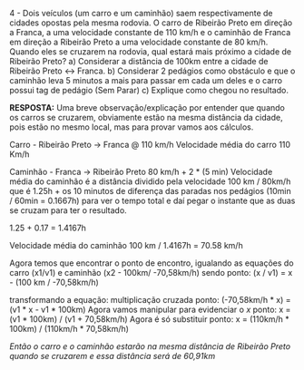 4 - Dois veículos (um carro e um caminhão) saem respectivamente de cidades opostas pela mesma rodovia. O carro de Ribeirão Preto em direção a Franca, a uma velocidade constante de 110 km/h e o caminhão de Franca em direção a Ribeirão Preto a uma velocidade constante de 80 km/h. Quando eles se cruzarem na rodovia, qual estará mais próximo a cidade de Ribeirão Preto?
a) Considerar a distância de 100km entre a cidade de Ribeirão Preto <-> Franca.
b) Considerar 2 pedágios como obstáculo e que o caminhão leva 5 minutos a mais para passar em cada um deles e o carro possui tag de pedágio (Sem Parar)
c) Explique como chegou no resultado.

**RESPOSTA:**
Uma breve observação/explicação por entender que quando os carros se cruzarem, obviamente estão na mesma distância da cidade, pois estão no mesmo local, mas para provar vamos aos cálculos.

Carro - Ribeirão Preto -> Franca @ 110 km/h
Velocidade média do carro 110 Km/h

Caminhão - Franca -> Ribeirão Preto 80 km/h + 2 * (5 min)
Velocidade média do caminhão é a distância dividido pela velocidade 100 km / 80km/h que é 1.25h + os 10 minutos de diferença das paradas nos pedágios (10min / 60min = 0.1667h) para ver o tempo total e daí pegar o instante que as duas se cruzam para ter o resultado.

1.25 + 0.17 = 1.4167h 

Velocidade média do caminhão 100 km / 1.4167h = 70.58 km/h

Agora temos que encontrar o ponto de encontro, igualando as equações do carro (x1/v1) e caminhão (x2 - 100km/ -70,58km/h)
sendo ponto: (x / v1) = x - (100 km / -70,58km/h)

transformando a equação:
multiplicação cruzada ponto: (-70,58km/h * x) = (v1 * x - v1 * 100km) 
Agora vamos manipular para evidenciar o *x* ponto: x = (v1 * 100km) / (v1 + 70,58km/h) 
Agora é só substituir ponto: x = (110km/h * 100km) / (110km/h * 70,58km/h)

*Então o carro e o caminhão estarão na mesma distância de Ribeirão Preto quando se cruzarem e essa distância será de 60,91km*

